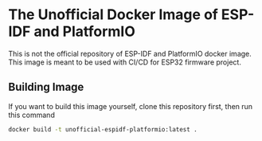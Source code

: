 The Unofficial Docker Image of ESP-IDF and PlatformIO
=====================================================

This is not the official repository of ESP-IDF and PlatformIO docker image. This image is meant to be used with CI/CD for ESP32 firmware project.

## Building Image

If you want to build this image yourself, clone this repository first, then run this command
```bash
docker build -t unofficial-espidf-platformio:latest .
```


